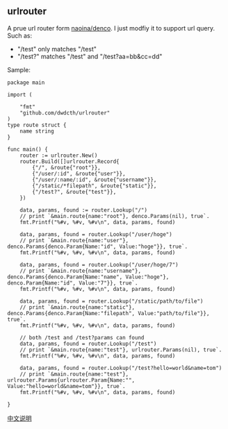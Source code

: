 ## urlrouter
A prue url router form [naoina/denco](https://github.com/naoina/denco). I just modfiy it  to support  url query.
Such as:
 - "/test" only matches "/test"
 - "/test?" matches "/test" and "/test?aa=bb&cc=dd"

Sample:
```golang
package main

import (

	"fmt"
	"github.com/dwdcth/urlrouter"
)
type route struct {
	name string
}

func main() {
	router := urlrouter.New()
	router.Build([]urlrouter.Record{
		{"/", &route{"root"}},
		{"/user/:id", &route{"user"}},
		{"/user/:name/:id", &route{"username"}},
		{"/static/*filepath", &route{"static"}},
		{"/test?", &route{"test"}},
	})

	data, params, found := router.Lookup("/")
	// print `&main.route{name:"root"}, denco.Params(nil), true`.
	fmt.Printf("%#v, %#v, %#v\n", data, params, found)

	data, params, found = router.Lookup("/user/hoge")
	// print `&main.route{name:"user"}, denco.Params{denco.Param{Name:"id", Value:"hoge"}}, true`.
	fmt.Printf("%#v, %#v, %#v\n", data, params, found)

	data, params, found = router.Lookup("/user/hoge/7")
	// print `&main.route{name:"username"}, denco.Params{denco.Param{Name:"name", Value:"hoge"}, denco.Param{Name:"id", Value:"7"}}, true`.
	fmt.Printf("%#v, %#v, %#v\n", data, params, found)

	data, params, found = router.Lookup("/static/path/to/file")
	// print `&main.route{name:"static"}, denco.Params{denco.Param{Name:"filepath", Value:"path/to/file"}}, true`.
	fmt.Printf("%#v, %#v, %#v\n", data, params, found)

	// both /test and /test?params can found
	data, params, found = router.Lookup("/test")
	// print `&main.route{name:"test"}, urlrouter.Params(nil), true`.
	fmt.Printf("%#v, %#v, %#v\n", data, params, found)

	data, params, found = router.Lookup("/test?hello=world&name=tom")
	// print `&main.route{name:"test"}, urlrouter.Params{urlrouter.Param{Name:"", Value:"hello=world&name=tom"}}, true`.
	fmt.Printf("%#v, %#v, %#v\n", data, params, found)

}
```
[中文说明](https://www.cnblogs.com/xdao/p/golang_urlrouter.html)
